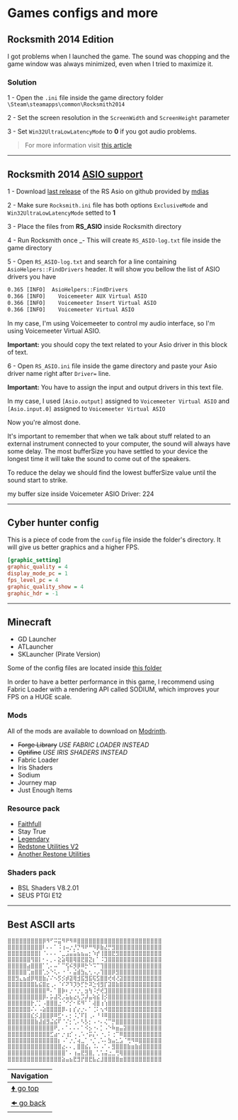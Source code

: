 # Games configs and more

## Rocksmith 2014 Edition

I got problems when I launched the game. The sound was chopping and the game window was always minimized, even when I tried to maximize it.

### Solution

1 - Open the `.ini` file inside the game directory folder `\Steam\steamapps\common\Rocksmith2014`

2 - Set the screen resolution in the `ScreenWidth` and `ScreenHeight` parameter

3 - Set `Win32UltraLowLatencyMode` to **0** if you got audio problems.

> For more information visit [this article](https://www.ubisoft.com/en-us/help/rocksmith-2014-edition-remastered/connectivity-and-performance/article/having-sound-issues-in-rocksmith-2014/000063924)

___

## Rocksmith 2014 [ASIO support](https://github.com/mdias/rs_asio)

1 - Download [last release](https://github.com/mdias/rs_asio/releases/latest) of the RS Asio on github provided by [mdias](https://github.com/mdias)

2 - Make sure `Rocksmith.ini` file has both options `ExclusiveMode` and `Win32UltraLowLatencyMode` setted to **1**

3 - Place the files from **RS_ASIO** inside Rocksmith directory

4 - Run Rocksmith once _- This will create `RS_ASIO-log.txt` file inside the game directory

5 - Open `RS_ASIO-log.txt` and search for a line containing `AsioHelpers::FindDrivers` header. It will show you bellow the list of ASIO drivers you have

```txt
0.365 [INFO]  AsioHelpers::FindDrivers
0.366 [INFO]    Voicemeeter AUX Virtual ASIO
0.366 [INFO]    Voicemeeter Insert Virtual ASIO
0.366 [INFO]    Voicemeeter Virtual ASIO
```

In my case, I'm using Voicemeeter to control my audio interface, so I'm using Voicemeeter Virtual ASIO.

**Important:** you should copy the text related to your Asio driver in this block of text.

6 - Open `RS_ASIO.ini` file inside the game directory and paste your Asio driver name right after `Driver=` line.

**Important:** You have to assign the input and output drivers in this text file.

In my case, I used `[Asio.output]` assigned to `Voicemeeter Virtual ASIO` and `[Asio.input.0]` assigned to `Voicemeeter Virtual ASIO`

Now you're almost done.

It's important to remember that when we talk about stuff related to an external instrument connected to your computer, the sound will always have some delay. The most bufferSize you have settled to your device the longest time it will take the sound to come out of the speakers.

To reduce the delay we should find the lowest bufferSize value until the sound start to strike.

my buffer size inside Voicemeter ASIO Driver: 224

___

## Cyber hunter config

This is a piece of code from the `config` file inside the folder's directory.
It will give us better graphics and a higher FPS.

```ini
[graphic_setting]
graphic_quality = 4
display_mode_pc = 1
fps_level_pc = 4
graphic_quality_show = 4
graphic_hdr = -1
```

___

## Minecraft

- GD Launcher
- ATLauncher
- SKLauncher (Pirate Version)

Some of the config files are located inside [this folder](./minecraft/)

In order to have a better performance in this game, I recommend using Fabric Loader with a rendering API called SODIUM, which improves your FPS on a HUGE scale.

### Mods

All of the mods are available to download on [Modrinth](https://modrinth.com/).

- ~~Forge Library~~ *USE FABRIC LOADER INSTEAD*
- ~~Optifine~~ *USE IRIS SHADERS INSTEAD*
- Fabric Loader
- Iris Shaders
- Sodium
- Journey map
- Just Enough Items

### Resource pack

- [Faithfull](https://faithfulpack.net/downloads)
- Stay True
- [Legendary](https://legendaryrttextures.com/download/)
- [Redstone Utilities V2](https://www.curseforge.com/minecraft/texture-packs/redstone-utilities)
- [Another Restone Utilities](https://faithfulpack.net/addons/redstone-utilities)

### Shaders pack

- BSL Shaders V8.2.01
- SEUS PTGI E12

___

## Best ASCII arts

```ascii
⣿⣿⣿⣿⣿⣿⣿⣿⣿⡿⠻⠋⠭⣭⠻⠟⠻⠿⣿⣿⣿⣿⣿⣿⣿⣿⣿⣿⣿⣿⣿⣿⣿⣿⣿⣿⣿⣿⣿⣿
⣿⣿⣿⣿⣿⣿⣿⣿⣿⠇⠄⠄⠁⠨⢰⠤⡐⡘⡙⠻⠟⠛⠻⡿⣷⣜⡛⣻⣿⣿⣿⣿⣿⣿⣿⣿⣿⣿⣿⣿
⣿⣿⣿⣿⣿⣿⣿⣿⡇⠈⠄⠄⠄⠈⣀⣨⣤⣥⣦⣦⣤⡂⠱⡞⢸⣿⣿⣟⣻⣿⣿⣿⣿⣿⣿⣿⣿⣿⣿⣿
⣿⣿⣿⣿⣿⣿⢻⣿⡇⠂⠄⡀⠄⣕⣵⢿⣿⢿⣿⣟⣿⣝⡆⠁⠨⣹⣿⣿⣿⣿⣿⣿⣿⣿⣿⣿⣿⣿⣿⣿
⣿⣿⣿⣿⣿⣴⣿⣿⣿⠁⢁⠄⠤⠁⠉⢫⠮⡻⡿⠿⡓⠑⠩⠉⢹⣿⣿⣿⣿⣿⣿⣿⣿⣿⣿⣿⣿⣿⣿⣿
⣿⣿⣿⣿⣿⢉⣶⣿⣿⢁⡢⠑⢅⠄⠐⠈⠄⣬⣾⣳⣄⢂⠠⡠⢹⣿⣿⡿⣻⣿⣿⣿⣿⣿⣿⣿⣿⣿⣿⣿
⣿⣿⣻⣄⣦⣾⡿⢿⣿⣷⡌⠌⠢⡫⡪⡾⣽⢿⣺⣯⣻⣯⢯⣫⣿⣿⢞⢾⢜⣽⣿⣿⣿⣿⣿⣿⣿⣿⣿⣿
⣿⣿⣿⣿⣿⣿⣿⣧⣮⣿⣖⢀⠄⠈⠎⠝⠹⡹⡳⡋⡓⠽⣑⢺⣻⡏⣽⣿⣷⣿⣿⣿⣿⣿⣿⣿⣿⣿⣿⣿
⣿⣿⣿⣿⣿⣿⣿⣿⣿⣿⠛⠄⠁⣿⡷⠆⡐⠐⡐⡀⣲⢳⠨⡚⢞⣹⣿⣿⣿⣿⣿⣿⣿⣿⣿⣿⣿⣿⣿⣿
⣿⣿⣿⣿⣿⣿⣿⣿⣿⡿⠄⡥⣼⢝⡠⣥⣦⣔⢆⡩⡼⣤⢵⣮⢸⡪⣿⣿⣿⣿⣿⣿⣿⣿⣿⣿⣿⣿⣿⣿
⣿⣿⣿⣿⣿⣿⡗⡈⡁⠠⣿⣿⣿⣐⠈⠊⡊⠂⠯⠻⠁⠁⢼⣿⢰⢱⣿⣿⣿⣿⣿⣿⣿⣿⣿⣿⣿⣿⣿⣿
⣿⣿⣿⣿⣿⣿⠌⠄⠠⣵⣿⣿⣿⣿⡿⠄⡆⡎⡔⡐⠄⠁⢈⠅⢢⠺⣿⣿⣿⣿⣿⣿⣿⣿⣿⣿⣿⣿⣿⣿
⣿⣿⣿⣿⣿⣿⣎⡪⣸⣿⣿⡿⠿⣋⠂⠄⡂⠨⡈⠏⡇⢀⠄⠘⠸⠿⣿⣿⣿⣿⣿⣿⣿⣿⣿⣿⣿⣿⣿⣿
⣿⣿⣿⣿⣿⣿⣿⣷⣼⣾⣻⣬⣮⠏⠈⠌⡂⢁⠄⠣⡣⡂⠠⠐⠄⢌⠉⡛⣿⣿⣿⣿⣿⣿⣿⣿⣿⣿⣿⣿
⣿⣿⣿⣿⣿⣿⣿⣿⣿⣿⣿⣿⠟⡀⠄⠁⠄⠄⠄⠁⠪⡢⠐⠄⡁⠠⠑⠷⣶⣤⣽⣿⣿⣿⣿⣿⣿⣿⣿⣿
⣿⣿⣿⣿⣿⣿⣿⣿⣿⣿⣿⣋⣴⠂⡐⢰⡊⠠⢀⠡⠐⡭⡌⠄⠐⡀⠅⢐⠉⠿⣿⣿⣿⣿⣿⣿⣿⣿⣿⣿
⣿⣿⣿⣿⣿⣿⣿⣿⣿⣿⣿⣿⣿⡆⠠⠁⡐⡈⢴⣀⠁⠐⡈⢀⠡⠄⣳⣤⣂⣡⠈⢛⠻⠿⣿⣿⣿⣿⣿⣿
⣿⣿⣿⣿⣿⣿⣿⣿⣿⣿⣿⣿⣿⣿⣔⠄⠄⡀⣿⣿⣮⡄⠨⠄⠠⠁⠄⣻⣿⣿⣿⣷⣶⣷⣾⣿⣿⣿⣿⣿
⣿⣿⣿⣿⣿⣿⣿⣿⣿⣿⣿⣿⣿⣿⣿⠁⠄⢰⣤⣟⣻⣿⡀⢁⢡⣬⣐⣀⢛⢿⣿⣿⣿⣿⣿⣿⣿⣿⣿⣿
⣿⣿⣿⣿⣿⣿⣿⣿⣿⣿⣿⣿⣿⣿⣵⣤⣦⣟⣻⡟⣿⣟⣧⣔⣸⣿⣿⣿⣿⣶⣿⣿⣿⣿⣿⣿⣿⣿⣿⣿
```

| Navigation                           |
| ------------------------------------ |
| [🠝 go top](#games-configs-and-more) |
| [🠜 go back](./readme.md)            |
